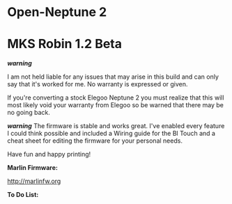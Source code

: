 # Open-Neptune 2
# MKS Robin 1.2 Beta 

*****warning*****

I am not held liable for any issues that may arise in this build and can only say that it's worked for me. No warranty is
expressed or given.

If you're converting a stock Elegoo Neptune 2 you must realize that this will most likely void your warranty 
from Elegoo so be warned that there may be no going back.

*****warning*****
The firmware is stable and works great. I've enabled every feature I could think possible and included a Wiring guide for the Bl Touch and a cheat sheet for 
editing the firmware for your personal needs. 

Have fun and happy printing!

**Marlin Firmware:**

http://marlinfw.org


**To Do List:**


